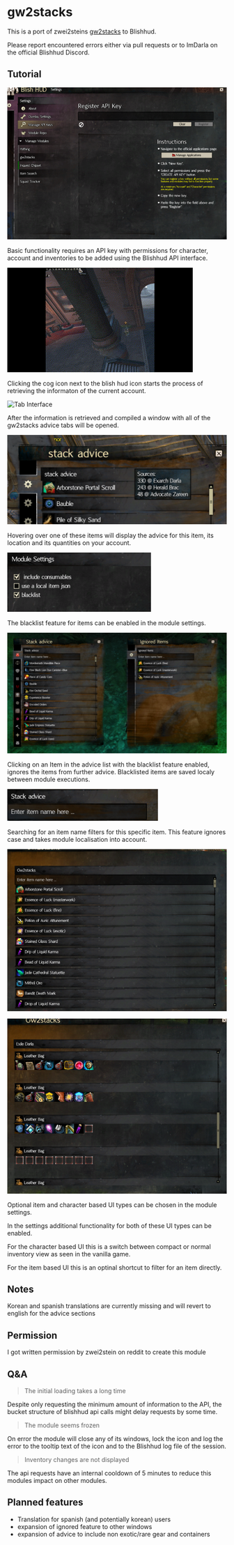 # gw2stacks
This is a port of zwei2steins [gw2stacks](https://github.com/zwei2stein/gw2stacks) to Blishhud.

Please report encountered errors either via pull requests or to ImDarla on the official Blishhud Discord.

## Tutorial
![Key interface](Docs/KeyInterface.png)

Basic functionality requires an API key with permissions for character, account and inventories to be added using the Blishhud API interface.

![Loading Interface](Docs/waitingForApi.gif)

Clicking the cog icon next to the blish hud icon starts the process of retrieving the informaton of the current account.

![Tab Interface](Docs/diverseTabs.gif)

After the information is retrieved and compiled a window with all of the gw2stacks advice tabs will be opened.

![lDetail Interface](Docs/detailsView.png)

Hovering over one of these items will display the advice for this item, its location and its quantities on your account.

![Blacklist Feature](Docs/ignoreFeature.png)

The blacklist feature for items can be enabled in the module settings.

![Blacklist Function](Docs/ignoreWindow.png)

Clicking on an Item in the advice list with the blacklist feature enabled, ignores the items from further advice. Blacklisted items are saved localy between module executions.

![Search Feature](Docs/searchBar.png)

Searching for an item name filters for this specific item. This feature ignores case and takes module localisation into account.

![Item Feature](Docs/itemFeature.png)

![Character Feature](Docs/inventoryRecreation.png)

Optional item and character based UI types can be chosen in the module settings.

In the settings additional functionality for both of these UI types can be enabled.

For the character based UI this is a switch between compact or normal inventory view as seen in the vanilla game.

For the item based UI this is an optinal shortcut to filter for an item directly.

## Notes
Korean and spanish translations are currently missing and will revert to english for the advice sections


## Permission
I got written permission by zwei2stein on reddit to create this module

## Q&A
>The initial loading takes a long time

Despite only requesting the minimum amount of information to the API, the bucket structure of blishhud api calls might delay requests by some time.

>The module seems frozen

On error the module will close any of its windows, lock the icon and log the error to the tooltip text of the icon and to the Blishhud log file of the session.

>Inventory changes are not displayed

The api requests have an internal cooldown of 5 minutes to reduce this modules impact on other modules.

## Planned features

* Translation for spanish (and potentially korean) users
* expansion of ignored feature to other windows
* expansion of advice to include non exotic/rare gear and containers
